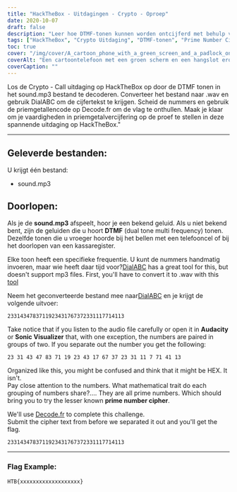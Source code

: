 ```yaml
---
title: "HackTheBox - Uitdagingen - Crypto - Oproep"
date: 2020-10-07
draft: false
description: "Leer hoe DTMF-tonen kunnen worden ontcijferd met behulp van een priemgetal om de Crypto - Call-uitdaging op HackTheBox op te lossen."
tags: ["HackTheBox", "Crypto Uitdaging", "DTMF-tonen", "Prime Number Cipher", "Ontcijfering", "Puzzels oplossen", "Cryptografie", "Audio Conversie", "DialABC", "Decode.fr", "WAV", "MP3", "Frequentie", "Wiskundige eigenschap", "Vlag", "Audacity", "Sonic Visualizer", "Nummers", "Menu's voor geautomatiseerde kassa's", "Betaaltelefoon"]
toc: true
cover: "/img/cover/A_cartoon_phone_with_a_green_screen_and_a_padlock_on_it.png"
coverAlt: "Een cartoontelefoon met een groen scherm en een hangslot erop, als symbool voor veiligheid en encryptie, met DTMF-tonen op de achtergrond."
coverCaption: ""
---
```


Los de Crypto - Call uitdaging op HackTheBox op door de DTMF tonen in het sound.mp3 bestand te decoderen. Converteer het bestand naar .wav en gebruik DialABC om de cijfertekst te krijgen. Scheid de nummers en gebruik de priemgetallencode op Decode.fr om de vlag te onthullen. Maak je klaar om je vaardigheden in priemgetalvercijfering op de proef te stellen in deze spannende uitdaging op HackTheBox."

______

## Geleverde bestanden:

U krijgt één bestand:
- sound.mp3

## Doorlopen:

Als je de **sound.mp3** afspeelt, hoor je een bekend geluid. Als u niet bekend bent, zijn de geluiden die u hoort **DTMF** (dual tone multi frequency) tonen. Dezelfde tonen die u vroeger hoorde bij het bellen met een telefooncel of bij het doorlopen van een kassaregister.

Elke toon heeft een specifieke frequentie. U kunt de nummers handmatig invoeren, maar wie heeft daar tijd voor?[DialABC](http://www.dialabc.com/sound/detect/index.html) has a great tool for this, but doesn't support mp3 files. First, you'll have to convert it to .wav with this [tool](https://online-audio-converter.com/)

Neem het geconverteerde bestand mee naar[DialABC](http://www.dialabc.com/sound/detect/index.html) en je krijgt de volgende uitvoer:
```
2331434783711923431767372331117714113
```
 
Take notice that if you listen to the audio file carefully or open it in **Audacity** or **Sonic Visualizer** that, with one exception, the numbers are paired in groups of two.
If you separate out the number you get the following:
```
23 31 43 47 83 71 19 23 43 17 67 37 23 31 11 7 71 41 13
```

Organized like this, you might be confused and think that it might be HEX. It isn't.  
Pay close attention to the numbers. What mathematical trait do each grouping of numbers share?....
They are all prime numbers. Which should bring you to try the lesser known **prime number cipher**.

We'll use [Decode.fr](https://www.dcode.fr/prime-numbers-cipher) to complete this challenge.   
Submit the cipher text from before we separated it out and you'll get the flag.
```
2331434783711923431767372331117714113
```

______

### Flag Example:
```
HTB{xxxxxxxxxxxxxxxxxxx}
```